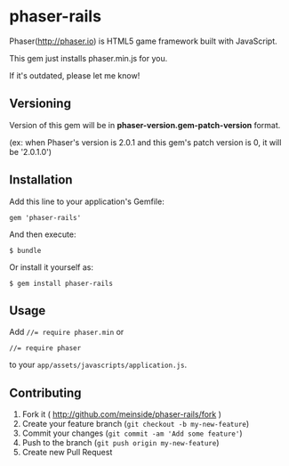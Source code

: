 # phaser-rails

Phaser(http://phaser.io) is HTML5 game framework built with JavaScript.

This gem just installs phaser.min.js for you.

If it's outdated, please let me know!

## Versioning

Version of this gem will be in <b>phaser-version.gem-patch-version</b> format.

(ex: when Phaser's version is 2.0.1 and this gem's patch version is 0, it will be '2.0.1.0')

## Installation

Add this line to your application's Gemfile:

    gem 'phaser-rails'

And then execute:

    $ bundle

Or install it yourself as:

    $ gem install phaser-rails

## Usage

Add `//= require phaser.min` or

`//= require phaser`

to your `app/assets/javascripts/application.js`.

## Contributing

1. Fork it ( http://github.com/meinside/phaser-rails/fork )
2. Create your feature branch (`git checkout -b my-new-feature`)
3. Commit your changes (`git commit -am 'Add some feature'`)
4. Push to the branch (`git push origin my-new-feature`)
5. Create new Pull Request
